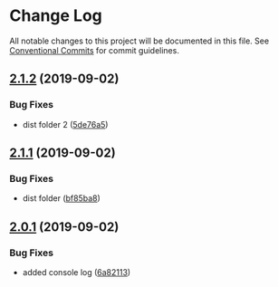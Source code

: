 # Change Log

All notable changes to this project will be documented in this file.
See [Conventional Commits](https://conventionalcommits.org) for commit guidelines.

## [2.1.2](https://github.com/izifortune/lerna-angular/compare/v2.1.1...v2.1.2) (2019-09-02)


### Bug Fixes

* dist folder 2 ([5de76a5](https://github.com/izifortune/lerna-angular/commit/5de76a5))





## [2.1.1](https://github.com/izifortune/lerna-angular/compare/v2.1.0...v2.1.1) (2019-09-02)


### Bug Fixes

* dist folder ([bf85ba8](https://github.com/izifortune/lerna-angular/commit/bf85ba8))





## [2.0.1](https://github.com/izifortune/lerna-angular/compare/v2.0.0...v2.0.1) (2019-09-02)


### Bug Fixes

* added console log ([6a82113](https://github.com/izifortune/lerna-angular/commit/6a82113))
